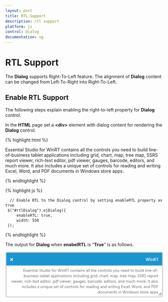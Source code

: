 ```yaml
---
layout: post
title: RTL-Support
description: rtl support
platform: js
control: Dialog
documentation: ug
---
```


# RTL Support

The **Dialog** supports Right-To-Left feature. The alignment of **Dialog** content can be changed from Left-To-Right into Right-To-Left.

## Enable RTL Support

The following steps explain enabling the right-to-left property for **Dialog** control.

In the **HTML** page set a **&lt;div&gt;** element with dialog content for rendering the **Dialog** control. 

{% highlight html %}

<div id="rtlDialog" title="WinRT">
   Essential Studio for WinRT contains all the controls you need to build line-of-business tablet applications <span>including grid, chart, map, tree map, SSRS report viewer, rich-text editor, pdf viewer, gauges, barcode, editors, and much more.</span>
   It also includes a unique set of controls for reading and writing Excel, Word, and PDF documents in Windows store apps.
</div>

{% endhighlight %}

{% highlight js %}

    
      // Enable RTL to the Dialog control by setting enableRTL property as true
     $("#rtlDialog").ejDialog({
         enableRTL: true,
         width: 550
     });


{% endhighlight %}

The output for **Dialog** when **enabelRTL** is “**True**” is as follows.

![](/js/Dialog/RTL-Support_images/RTL-Support_img1.png) 

